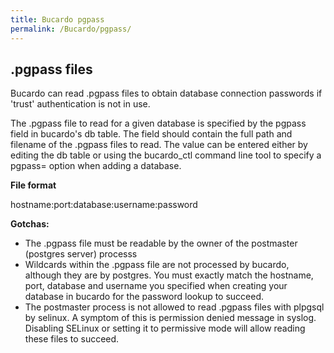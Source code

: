 ```yaml
---
title: Bucardo pgpass
permalink: /Bucardo/pgpass/
---
```


.pgpass files
-------------

Bucardo can read .pgpass files to obtain database connection passwords if 'trust' authentication is not in use.

The .pgpass file to read for a given database is specified by the pgpass field in bucardo's db table. The field should contain the full path and filename of the .pgpass files to read. The value can be entered either by editing the db table or using the bucardo_ctl command line tool to specify a pgpass= option when adding a database.

**File format**

hostname:port:database:username:password

**Gotchas:**

-   The .pgpass file must be readable by the owner of the postmaster (postgres server) processs
-   Wildcards within the .pgpass file are not processed by bucardo, although they are by postgres. You must exactly match the hostname, port, database and username you specified when creating your database in bucardo for the password lookup to succeed.
-   The postmaster process is not allowed to read .pgpass files with plpgsql by selinux. A symptom of this is permission denied message in syslog. Disabling SELinux or setting it to permissive mode will allow reading these files to succeed.
